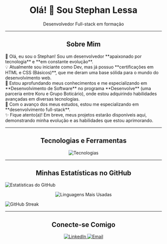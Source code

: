 <h1 align="center">Olá! 👋 Sou Stephan Lessa</h1>

<p align="center">
  Desenvolvedor Full-stack em formação
</p>

---

<h2 align="center">Sobre Mim</h2>

<p align="esquerda">
  🌟 Olá, eu sou o Stephan! Sou um desenvolvedor **apaixonado por tecnologia** e **em constante evolução**.
  <br>
  💡 Atualmente sou iniciante como Dev, mas já possuo **certificações em HTML e CSS (Básicos)**, que me deram uma base sólida para o mundo do desenvolvimento web.
  <br>
  🌱 Estou aprofundando meus conhecimentos e me especializando em **Desenvolvimento de Software** no programa **Desenvolve** (uma parceria entre Koru e Grupo Boticário), onde estou adquirindo habilidades avançadas em diversas tecnologias.
  <br>
  🚀 Com o avanço dos meus estudos, estou me especializando em **desenvolvimento full-stack**.
  <br>
  ✨ Fique atento(a)! Em breve, meus projetos estarão disponíveis aqui, demonstrando minha evolução e as habilidades que estou aprimorando.
</p>

---

<h2 align="center">Tecnologias e Ferramentas</h2>

<p align="center">
  <img src="https://skillicons.dev/icons?i=html,css,js,nodejs,git,github,vscode" alt="Tecnologias" />
  <br>
  </p>

---

<h2 align="center">Minhas Estatísticas no GitHub</h2>

<p align="esquerda">
  <img src="https://github-readme-stats.vercel.app/api?username=StephanLessa&show_icons=true&theme=dark&include_all_commits=true&count_private=true" alt="Estatísticas do GitHub" />
</p>

<p align="center">
  <img src="https://github-readme-stats.vercel.app/api/top-langs/?username=StephanLessa&layout=compact&theme=dark" alt="Linguagens Mais Usadas" />
</p>

<p align="direita-centro">
  <img src="https://github-readme-streak-stats.herokuapp.com/?user=StephanLessa&theme=dark" alt="GitHub Streak" />
</p>

---

<h2 align="center">Conecte-se Comigo</h2>

<p align="center">
  <a href="https://linkedin.com/in/SEU_LINKEDIN" target="_blank">
    <img src="https://img.shields.io/badge/LinkedIn-0077B5?style=for-the-badge&logo=linkedin&logoColor=white" alt="LinkedIn" />
  </a>
  <a href="mailto:SEU_EMAIL" target="_blank">
    <img src="https://img.shields.io/badge/Gmail-D14836?style=for-the-badge&logo=gmail&logoColor=white" alt="Email" />
  </a>
  </p>
